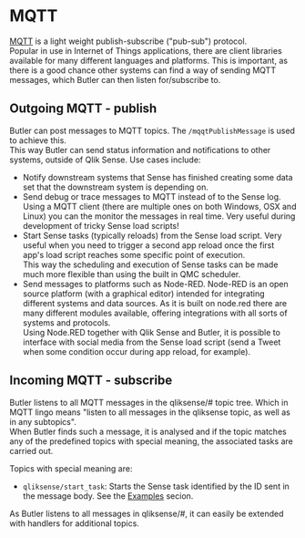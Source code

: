 # MQTT 

[MQTT](http://mqtt.org) is a light weight publish-subscribe ("pub-sub") protocol.  
Popular in use in Internet of Things applications, there are client libraries available for many different languages and platforms. This is important, as there is a good chance other systems can find a way of sending MQTT messages, which Butler can then listen for/subscribe to.

## Outgoing MQTT - publish

Butler can post messages to MQTT topics. The `/mqqtPublishMessage` is used to achieve this.  
This way Butler can send status information and notifications to other systems, outside of Qlik Sense. Use cases include: 

* Notify downstream systems that Sense has finished creating some data set that the downstream system is depending on.
* Send debug or trace messages to MQTT instead of to the Sense log. Using a MQTT client (there are multiple ones on both Windows, OSX and Linux) you can the monitor the messages in real time. Very useful during development of tricky Sense load scripts!
* Start Sense tasks (typically reloads) from the Sense load script. Very useful when you need to trigger a second app reload once the first app's load script reaches some specific point of execution.  
This way the scheduling and execution of Sense tasks can be made much more flexible than using the built in QMC scheduler.
* Send messages to platforms such as Node-RED. Node-RED is an open source platform (with a graphical editor) intended for integrating different systems and data sources. As it is built on node.red there are many different modules available, offering integrations with all sorts of systems and protocols.  
Using Node.RED together with Qlik Sense and Butler, it is possible to interface with social media from the Sense load script (send a Tweet when some condition occur during app reload, for example).


## Incoming MQTT - subscribe

Butler listens to all MQTT messages in the qliksense/# topic tree. Which in MQTT lingo means "listen to all messages in the qliksense topic, as well as in any subtopics".  
When Butler finds such a message, it is analysed and if the topic matches any of the predefined topics with special meaning, the associated tasks are carried out.  

Topics with special meaning are:

* `qliksense/start_task`: Starts the Sense task identified by the ID sent in the message body. See the [Examples](sample-code/#use_mqtt_to_start_sense_tasks) secion.

As Butler listens to all messages in qliksense/#, it can easily be extended with handlers for additional topics.